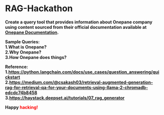 # RAG-Hackathon

<B>Create a query tool that provides information about Onepane company using content sourced from their official documentation available at <a href = "https://www.onepane.ai/docs/en/articles/8683318-about-us">Onepane Documentation</a>.<B>



Sample Queries:<br>
1.What is Onepane?<br>
2.Why Onepane?<br>
3.How Onepane does things?<br>

Reference: <br>
1.https://python.langchain.com/docs/use_cases/question_answering/quickstart    <br>
2.https://medium.com/@csakash03/retrieval-augmented-generation-rag-for-retrieval-qa-for-your-documents-using-llama-2-chromadb-edcdc74b8458  <br>
3.https://haystack.deepset.ai/tutorials/07_rag_generator  <br>


<p>
  Happy <span style="color: #FF0000;">hacking!</span>
</p>





